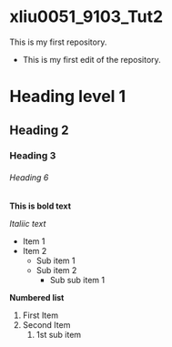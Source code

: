 # xliu0051_9103_Tut2
This is my first repository.
+ This is my first edit of the repository.

# Heading level 1
## Heading 2
### Heading 3

###### Heading 6

**This is bold text**

*Italiic text*

- Item 1
- Item 2
  - Sub item 1
  - Sub item 2
    - Sub sub item 1

**Numbered list**
1. First Item
2. Second Item
   1. 1st sub item

